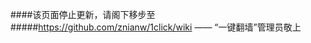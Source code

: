 ####该页面停止更新，请阁下移步至
#####https://github.com/znianw/1click/wiki
                      ——  “一键翻墙”管理员敬上 
